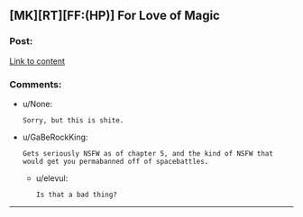 ## [MK][RT][FF:(HP)] For Love of Magic

### Post:

[Link to content]()

### Comments:

- u/None:
  ```
  Sorry, but this is shite.
  ```

- u/GaBeRockKing:
  ```
  Gets seriously NSFW as of chapter 5, and the kind of NSFW that would get you permabanned off of spacebattles.
  ```

  - u/elevul:
    ```
    Is that a bad thing?
    ```

---

